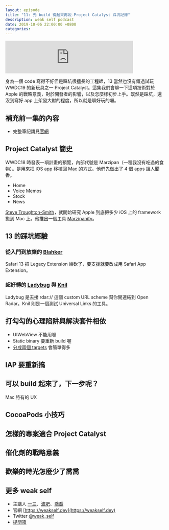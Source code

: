 ```yaml
---
layout: episode
title: "11: 先 build 得起來再說—Project Catalyst 踩坑記錄"
description: weak self podcast
date: 2019-10-06 22:00:00 +0800
categories: 
---
```

<iframe src="https://anchor.fm/weakself/embed/episodes/11--build-Project-Catalyst-e6b13v" height="102px" width="400px" frameborder="0" scrolling="no"></iframe>

身為一個 code 寫得不好但是踩坑很擅長的工程師，13 當然也沒有錯過試玩 WWDC19 的新玩具之一 Project Catalyst。這集我們會聊一下這項技術對於 Apple 的戰略意義，對於開發者的影響，以及怎麼樣初步上手。既然是踩坑，還沒到寫好 app 上架發大財的程度，所以就是聊好玩的囉。

## 補充前一集的內容

* 完整筆記請見[官網](https://weakself.dev/episodes/10)

## Project Catalyst 簡史

WWDC18 時發表一項計畫的預覽，內部代號是 Marzipan（一種我沒有吃過的食物）。是用來把 iOS app 移植回 Mac 的方式。他們先做出了 4 個 apps 讓人聞香。

* Home
* Voice Memos
* Stock
* News

[Steve Troughton-Smith](https://twitter.com/stroughtonsmith)，就開始研究 Apple 到底把多少 iOS 上的 framework 搬到 Mac 上。他推出一個工具 [Marzipanify](https://github.com/steventroughtonsmith/marzipanify)。

## 13 的踩坑經驗

### 從入門到放棄的 [Blahker](https://github.com/ethanhuang13/blahker)

Safari 13 把 Legacy Extension 給砍了，要支援就要改成用 Safari App Extension。

### 超好轉的 [Ladybug](https://github.com/ethanhuang13/ladybug) 與 [Knil](https://github.com/ethanhuang13/knil)

Ladybug 是去接 rdar:// 這個 custom URL scheme 幫你開連結到 Open Radar。Knil 則是一個測試 Universal Links 的工具。

## 打勾勾的心理陷阱與解決套件相依

* UIWebView 不能用喔
* Static binary 要重新 build 喔
* [分成兩個 targets](https://twitter.com/ethanhuang13/status/1179971139226877953?s=20) 會簡單得多

## IAP 要重新搞

## 可以 build 起來了，下一步呢？

Mac 特有的 UX

## CocoaPods 小技巧

## 怎樣的專案適合 Project Catalyst

## 催化劑的戰略意義

## 歡樂的時光怎麼少了喬喬

## 更多 weak self

* 主講人 [一三](https://twitter.com/ethanhuang13)、[波肥](https://twitter.com/PofatTseng)、[喬喬](https://twitter.com/joe_trash_talk)
* 官網 [https://weakself.dev](https://weakself.dev)
* Twitter [@weak_self](https://twitter.com/weak_self)
* [提問箱](https://peing.net/zh-TW/weak_self)